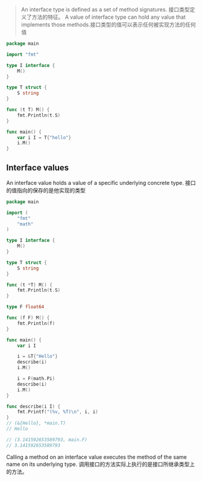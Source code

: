 > An interface type is defined as a set of method signatures. 接口类型定义了方法的特征。
> A value of interface type can hold any value that implements those methods.接口类型的值可以表示任何被实现方法的任何值

```go
package main

import "fmt"

type I interface {
    M()
}

type T struct {
    S string
}

func (t T) M() {
    fmt.Println(t.S)
}

func main() {
    var i I = T{"hello"}
    i.M()
}
```

## Interface values
An interface value holds a value of a specific underlying concrete type.
接口的值指向的保存的是他实现的类型
```go
package main

import (
    "fmt"
    "math"
)

type I interface {
    M()
}

type T struct {
    S string
}

func (t *T) M() {
    fmt.Println(t.S)
}

type F float64

func (f F) M() {
    fmt.Println(f)
}

func main() {
    var i I

    i = &T{"Hello"}
    describe(i)
    i.M()

    i = F(math.Pi)
    describe(i)
    i.M()
}

func describe(i I) {
    fmt.Printf("(%v, %T)\n", i, i)
}
// (&{Hello}, *main.T)
// Hello

// (3.141592653589793, main.F)
// 3.141592653589793
```
Calling a method on an interface value executes the method of the same name on its underlying type.
调用接口的方法实际上执行的是接口所继承类型上的方法。